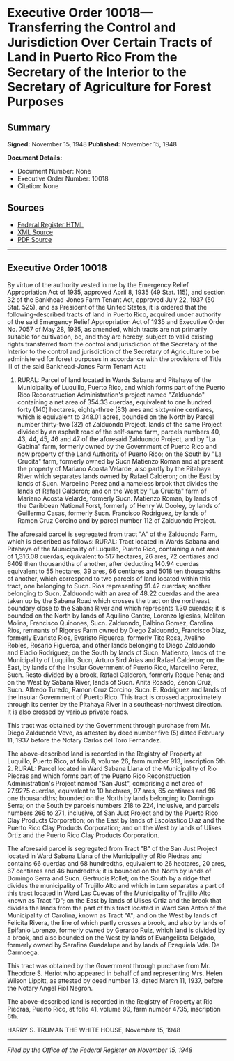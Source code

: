 # Executive Order 10018—Transferring the Control and Jurisdiction Over Certain Tracts of Land in Puerto Rico From the Secretary of the Interior to the Secretary of Agriculture for Forest Purposes

## Summary

**Signed:** November 15, 1948
**Published:** November 15, 1948

**Document Details:**
- Document Number: None
- Executive Order Number: 10018
- Citation: None

## Sources
- [Federal Register HTML](https://www.presidency.ucsb.edu/documents/executive-order-10018-transferring-the-control-and-jurisdiction-over-certain-tracts-land)
- [XML Source](None)
- [PDF Source](None)

---

## Executive Order 10018

By virtue of the authority vested in me by the Emergency Relief Appropriation Act of 1935, approved April 8, 1935 (49 Stat. 115), and section 32 of the Bankhead-Jones Farm Tenant Act, approved July 22, 1937 (50 Stat. 525), and as President of the United States, it is ordered that the following-described tracts of land in Puerto Rico, acquired under authority of the said Emergency Relief Appropriation Act of 1935 and Executive Order No. 7057 of May 28, 1935, as amended, which tracts are not primarily suitable for cultivation, be, and they are hereby, subject to valid existing rights transferred from the control and jurisdiction of the Secretary of the Interior to the control and jurisdiction of the Secretary of Agriculture to be administered for forest purposes in accordance with the provisions of Title III of the said Bankhead-Jones Farm Tenant Act:
1. RURAL: Parcel of land located in Wards Sabana and Pitahaya of the Municipality of Luquillo, Puerto Rico, and which forms part of the Puerto Rico Reconstruction Administration's project named "Zalduondo" containing a net area of 354.33 cuerdas, equivalent to one hundred forty (140) hectares, eighty-three (83) ares and sixty-nine centiares, which is equivalent to 348.01 acres, bounded on the North by Parcel number thirty-two (32) of Zalduondo Project, lands of the same Project divided by an asphalt road of the self-same farm, parcels numbers 40, 43, 44, 45, 46 and 47 of the aforesaid Zalduondo Project, and by "La Gabina" farm, formerly owned by the Government of Puerto Rico and now property of the Land Authority of Puerto Rico; on the South by "La Crucita" farm, formerly owned by Sucn Matienzo Roman and at present the property of Mariano Acosta Velarde, also partly by the Pitahaya River which separates lands owned by Rafael Calderon; on the East by lands of Sucn. Marcelino Perez and a nameless brook that divides the lands of Rafael Calderon; and on the West by "La Crucita" farm of Mariano Acosta Velarde, formerly Sucn. Matienzo Roman, by lands of the Caribbean National Forst, formerly of Henry W. Dooley, by lands of Guillermo Casas, formerly Sucn. Francisco Rodriguez, by lands of Ramon Cruz Corcino and by parcel number 112 of Zalduondo Project.

The aforesaid parcel is segregated from tract "A" of the Zalduondo Farm, which is described as follows:
RURAL: Tract located in Wards Sabana and Pitahaya of the Municipality of Luquillo, Puerto Rico, containing a net area of 1,316.08 cuerdas, equivalent to 517 hectares, 26 ares, 72 centiares and 6409 then thousandths of another, after deducting 140.94 cuerdas equivalent to 55 hectares, 39 ares, 66 centiares and 5018 ten thousandths of another, which correspond to two parcels of land located within this tract, one belonging to Sucn. Rios representing 91.42 cuerdas; another belonging to Sucn. Zalduondo with an area of 48.22 cuerdas and the area taken up by the Sabana Road which crosses the tract on the northeast boundary close to the Sabana River and which represents 1.30 cuerdas; it is bounded on the North by lands of Aquilino Cantre, Lorenzo Iglesias, Meliton Molina, Francisco Quinones, Sucn. Zalduondo, Balbino Gomez, Carolina Rios, remnants of Rigores Farm owned by Diego Zalduondo, Francisco Diaz, formerly Evaristo Rios, Evaristo Figueroa, formerly Tito Rosa, Avelino Robles, Rosario Figueroa, and other lands belonging to Diego Zalduondo and Eladio Rodriguez; on the South by lands of Sucn. Matienzo, lands of the Municipality of Luquillo, Sucn, Arturo Bird Arias and Rafael Calderon; on the East, by lands of the Insular Government of Puerto Rico, Marcelino Perez, Sucn. Resto divided by a brook, Rafael Calderon, formerly Roque Pena; and on the West by Sabana River, lands of Sucn. Anita Rosado, Zenon Cruz, Sucn. Alfredo Turedo, Ramon Cruz Corcino, Sucn. E. Rodriguez and lands of the Insular Government of Puerto Rico. This tract is crossed approximately through its center by the Pitahaya River in a southeast-northwest direction. It is also crossed by various private roads.

This tract was obtained by the Government through purchase from Mr. Diego Zalduondo Veve, as attested by deed number five (5) dated February 11, 1937 before the Notary Carlos del Toro Fernandez.

The above-described land is recorded in the Registry of Property at Luquillo, Puerto Rico, at folio 8, volume 26, farm number 913, inscription 5th.
2. RURAL: Parcel located in Ward Sabana Llana of the Municipality of Rio Piedras and which forms part of the Puerto Rico Reconstruction Administration's Project named "San Just", comprising a net area of 27.9275 cuerdas, equivalent to 10 hectares, 97 ares, 65 centiares and 96 one thousandths; bounded on the North by lands belonging to Domingo Serra; on the South by parcels numbers 218 to 224, inclusive, and parcels numbers 266 to 271, inclusive, of San Just Project and by the Puerto Rico Clay Products Corporation; on the East by lands of Escolastico Diaz and the Puerto Rico Clay Products Corporation; and on the West by lands of Ulises Ortiz and the Puerto Rico Clay Products Corporation.

The aforesaid parcel is segregated from Tract "B" of the San Just Project located in Ward Sabana Llana of the Municipality of Rio Piedras and contains 66 cuerdas and 68 hundredths, equivalent to 26 hectares, 20 ares, 67 centiares and 46 hundredths; it is bounded on the North by lands of Domingo Serra and Sucn. Gertrudis Rollet; on the South by a ridge that divides the municipality of Trujillo Alto and which in turn separates a part of this tract located in Ward Las Cuevas of the Municipality of Trujillo Alto known as Tract "D"; on the East by lands of Ulises Ortiz and the brook that divides the lands from the part of this tract located in Ward San Anton of the Municipality of Carolina, known as Tract "A"; and on the West by lands of Felicita Rivera, the line of which partly crosses a brook, and also by lands of Epifanio Lorenzo, formerly owned by Gerardo Ruiz, which land is divided by a brook, and also bounded on the West by lands of Evangelista Delgado, formerly owned by Serafina Guadalupe and by lands of Ezequiela Vda. De Carmoega.

This tract was obtained by the Government through purchase from Mr. Theodore S. Heriot who appeared in behalf of and representing Mrs. Helen Wilson Lippitt, as attested by deed number 13, dated March 11, 1937, before the Notary Angel Fiol Negron.

The above-described land is recorded in the Registry of Property at Rio Piedras, Puerto Rico, at folio 41, volume 90, farm number 4735, inscription 6th.

HARRY S. TRUMAN
THE WHITE HOUSE,
November 15, 1948

---

*Filed by the Office of the Federal Register on November 15, 1948*
